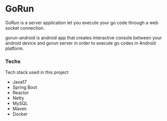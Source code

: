 # GoRun

GoRun is a server application let you execute your go code through a web socket connection.

gorun-android is android app that creates interactive console between your android device and gorun server in order to
execute go codes in Android platform.

### Techs

Tech stack used in this project

- Java17
- Spring Boot
- Reactor
- Netty
- MySQL
- Maven
- Docker
